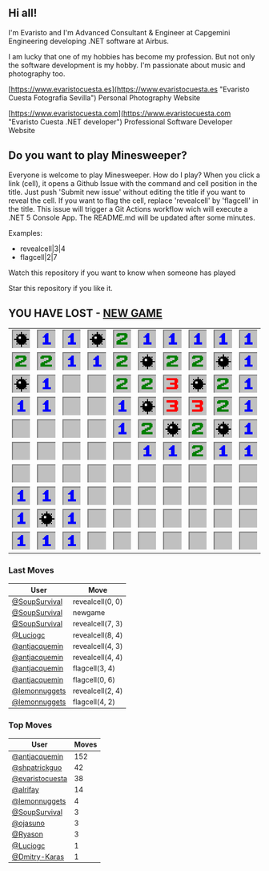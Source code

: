 ## Hi all!

I'm Evaristo and I'm Advanced Consultant & Engineer at Capgemini Engineering developing .NET software at Airbus. 

I am lucky that one of my hobbies has become my profession. But not only the software development is my hobby. I'm passionate about music and photography too.

[https://www.evaristocuesta.es](https://www.evaristocuesta.es "Evaristo Cuesta Fotografía Sevilla") Personal Photography Website

[https://www.evaristocuesta.com](https://www.evaristocuesta.com "Evaristo Cuesta .NET developer") Professional Software Developer Website

## Do you want to play Minesweeper?

Everyone is welcome to play Minesweeper. How do I play?
When you click a link (cell), it opens a Github Issue with the command and cell position in the title. Just push 'Submit new issue' without editing the title if you want to reveal the cell. If you want to flag the cell, replace 'revealcell' by 'flagcell' in the title. This issue will trigger a Git Actions workflow wich will execute a .NET 5 Console App. The README.md will be updated after some minutes.

Examples:
  - revealcell|3|4
  - flagcell|2|7
  
Watch this repository if you want to know when someone has played

Star this repository if you like it. 

## YOU HAVE LOST - [NEW GAME](https://github.com/evaristocuesta/evaristocuesta/issues/new?title=newgame&body=Just+push+%27Submit+new+issue%27+without+editing+the+title+if+you+want+to+play+a+new+game.The+README.md+will+be+updated+after+some+minutes.)
|   |   |   |   |   |   |   |   |   |   |
| - | - | - | - | - | - | - | - | - | - |
|![Mine](MineSweeper/Resources/cell-mine.jpg "Mine")|![1](MineSweeper/Resources/cell-1.jpg "1")|![1](MineSweeper/Resources/cell-1.jpg "1")|![Mine](MineSweeper/Resources/cell-mine.jpg "Mine")|![2](MineSweeper/Resources/cell-2.jpg "2")|![1](MineSweeper/Resources/cell-1.jpg "1")|![1](MineSweeper/Resources/cell-1.jpg "1")|![1](MineSweeper/Resources/cell-1.jpg "1")|![1](MineSweeper/Resources/cell-1.jpg "1")|![1](MineSweeper/Resources/cell-1.jpg "1")|
|![2](MineSweeper/Resources/cell-2.jpg "2")|![2](MineSweeper/Resources/cell-2.jpg "2")|![1](MineSweeper/Resources/cell-1.jpg "1")|![1](MineSweeper/Resources/cell-1.jpg "1")|![2](MineSweeper/Resources/cell-2.jpg "2")|![Mine](MineSweeper/Resources/cell-mine.jpg "Mine")|![2](MineSweeper/Resources/cell-2.jpg "2")|![2](MineSweeper/Resources/cell-2.jpg "2")|![Mine](MineSweeper/Resources/cell-mine.jpg "Mine")|![1](MineSweeper/Resources/cell-1.jpg "1")|
|![Mine](MineSweeper/Resources/cell-mine.jpg "Mine")|![1](MineSweeper/Resources/cell-1.jpg "1")|![0](MineSweeper/Resources/cell-0.jpg "0")|![0](MineSweeper/Resources/cell-0.jpg "0")|![2](MineSweeper/Resources/cell-2.jpg "2")|![2](MineSweeper/Resources/cell-2.jpg "2")|![3](MineSweeper/Resources/cell-3.jpg "3")|![Mine](MineSweeper/Resources/cell-mine.jpg "Mine")|![2](MineSweeper/Resources/cell-2.jpg "2")|![1](MineSweeper/Resources/cell-1.jpg "1")|
|![1](MineSweeper/Resources/cell-1.jpg "1")|![1](MineSweeper/Resources/cell-1.jpg "1")|![0](MineSweeper/Resources/cell-0.jpg "0")|![0](MineSweeper/Resources/cell-0.jpg "0")|![1](MineSweeper/Resources/cell-1.jpg "1")|![Mine](MineSweeper/Resources/cell-mine.jpg "Mine")|![3](MineSweeper/Resources/cell-3.jpg "3")|![3](MineSweeper/Resources/cell-3.jpg "3")|![2](MineSweeper/Resources/cell-2.jpg "2")|![1](MineSweeper/Resources/cell-1.jpg "1")|
|![0](MineSweeper/Resources/cell-0.jpg "0")|![0](MineSweeper/Resources/cell-0.jpg "0")|![0](MineSweeper/Resources/cell-0.jpg "0")|![0](MineSweeper/Resources/cell-0.jpg "0")|![1](MineSweeper/Resources/cell-1.jpg "1")|![2](MineSweeper/Resources/cell-2.jpg "2")|![Mine](MineSweeper/Resources/cell-mine.jpg "Mine")|![2](MineSweeper/Resources/cell-2.jpg "2")|![Mine](MineSweeper/Resources/cell-mine.jpg "Mine")|![1](MineSweeper/Resources/cell-1.jpg "1")|
|![0](MineSweeper/Resources/cell-0.jpg "0")|![0](MineSweeper/Resources/cell-0.jpg "0")|![0](MineSweeper/Resources/cell-0.jpg "0")|![0](MineSweeper/Resources/cell-0.jpg "0")|![0](MineSweeper/Resources/cell-0.jpg "0")|![1](MineSweeper/Resources/cell-1.jpg "1")|![1](MineSweeper/Resources/cell-1.jpg "1")|![2](MineSweeper/Resources/cell-2.jpg "2")|![1](MineSweeper/Resources/cell-1.jpg "1")|![1](MineSweeper/Resources/cell-1.jpg "1")|
|![0](MineSweeper/Resources/cell-0.jpg "0")|![0](MineSweeper/Resources/cell-0.jpg "0")|![0](MineSweeper/Resources/cell-0.jpg "0")|![0](MineSweeper/Resources/cell-0.jpg "0")|![0](MineSweeper/Resources/cell-0.jpg "0")|![0](MineSweeper/Resources/cell-0.jpg "0")|![0](MineSweeper/Resources/cell-0.jpg "0")|![0](MineSweeper/Resources/cell-0.jpg "0")|![0](MineSweeper/Resources/cell-0.jpg "0")|![0](MineSweeper/Resources/cell-0.jpg "0")|
|![1](MineSweeper/Resources/cell-1.jpg "1")|![1](MineSweeper/Resources/cell-1.jpg "1")|![1](MineSweeper/Resources/cell-1.jpg "1")|![0](MineSweeper/Resources/cell-0.jpg "0")|![0](MineSweeper/Resources/cell-0.jpg "0")|![0](MineSweeper/Resources/cell-0.jpg "0")|![0](MineSweeper/Resources/cell-0.jpg "0")|![0](MineSweeper/Resources/cell-0.jpg "0")|![0](MineSweeper/Resources/cell-0.jpg "0")|![0](MineSweeper/Resources/cell-0.jpg "0")|
|![1](MineSweeper/Resources/cell-1.jpg "1")|![Mine](MineSweeper/Resources/cell-mine.jpg "Mine")|![1](MineSweeper/Resources/cell-1.jpg "1")|![0](MineSweeper/Resources/cell-0.jpg "0")|![0](MineSweeper/Resources/cell-0.jpg "0")|![0](MineSweeper/Resources/cell-0.jpg "0")|![0](MineSweeper/Resources/cell-0.jpg "0")|![0](MineSweeper/Resources/cell-0.jpg "0")|![0](MineSweeper/Resources/cell-0.jpg "0")|![0](MineSweeper/Resources/cell-0.jpg "0")|
|![1](MineSweeper/Resources/cell-1.jpg "1")|![1](MineSweeper/Resources/cell-1.jpg "1")|![1](MineSweeper/Resources/cell-1.jpg "1")|![0](MineSweeper/Resources/cell-0.jpg "0")|![0](MineSweeper/Resources/cell-0.jpg "0")|![0](MineSweeper/Resources/cell-0.jpg "0")|![0](MineSweeper/Resources/cell-0.jpg "0")|![0](MineSweeper/Resources/cell-0.jpg "0")|![0](MineSweeper/Resources/cell-0.jpg "0")|![0](MineSweeper/Resources/cell-0.jpg "0")|

### Last Moves
| User | Move |
| - | - |
|[@SoupSurvival](https://github.com/SoupSurvival)|revealcell(0, 0)|
|[@SoupSurvival](https://github.com/SoupSurvival)|newgame|
|[@SoupSurvival](https://github.com/SoupSurvival)|revealcell(7, 3)|
|[@Luciogc](https://github.com/Luciogc)|revealcell(8, 4)|
|[@antjacquemin](https://github.com/antjacquemin)|revealcell(4, 3)|
|[@antjacquemin](https://github.com/antjacquemin)|revealcell(4, 4)|
|[@antjacquemin](https://github.com/antjacquemin)|flagcell(3, 4)|
|[@antjacquemin](https://github.com/antjacquemin)|flagcell(0, 6)|
|[@lemonnuggets](https://github.com/lemonnuggets)|revealcell(2, 4)|
|[@lemonnuggets](https://github.com/lemonnuggets)|flagcell(4, 2)|


### Top Moves
| User | Moves |
| - | - |
|[@antjacquemin](https://github.com/antjacquemin)|152|
|[@shpatrickguo](https://github.com/shpatrickguo)|42|
|[@evaristocuesta](https://github.com/evaristocuesta)|38|
|[@alrifay](https://github.com/alrifay)|14|
|[@lemonnuggets](https://github.com/lemonnuggets)|4|
|[@SoupSurvival](https://github.com/SoupSurvival)|3|
|[@ojasuno](https://github.com/ojasuno)|3|
|[@Ryason](https://github.com/Ryason)|3|
|[@Luciogc](https://github.com/Luciogc)|1|
|[@Dmitry-Karas](https://github.com/Dmitry-Karas)|1|

